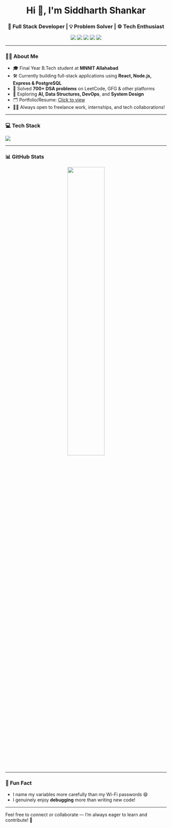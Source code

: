 <h1 align="center">Hi 👋, I'm Siddharth Shankar</h1>
<h3 align="center">🚀 Full Stack Developer | 💡 Problem Solver | ⚙️ Tech Enthusiast</h3>

<p align="center">
  <a href="mailto:siddharthshankar2603@gmail.com"><img src="https://img.shields.io/badge/Email-D14836?style=for-the-badge&logo=gmail&logoColor=white"/></a>
  <a href="https://www.linkedin.com/in/siddharth26a" target="_blank"><img src="https://img.shields.io/badge/LinkedIn-0077B5?style=for-the-badge&logo=linkedin&logoColor=white"/></a>
  <a href="https://twitter.com/siddharth367568" target="_blank"><img src="https://img.shields.io/badge/Twitter-1DA1F2?style=for-the-badge&logo=twitter&logoColor=white"/></a>
  <a href="https://www.leetcode.com/gyrozepp3li" target="_blank"><img src="https://img.shields.io/badge/LeetCode-FFA116?style=for-the-badge&logo=leetcode&logoColor=black"/></a>
  <a href="https://auth.geeksforgeeks.org/user/geekin6" target="_blank"><img src="https://img.shields.io/badge/GeeksforGeeks-0F9D58?style=for-the-badge&logo=geeksforgeeks&logoColor=white"/></a>
</p>

---

### 🙋‍♂️ About Me
- 🎓 Final Year B.Tech student at **MNNIT Allahabad**
- 🛠️ Currently building full-stack applications using **React, Node.js, Express & PostgreSQL**
- 🧠 Solved **700+ DSA problems** on LeetCode, GFG & other platforms
- 🔭 Exploring **AI, Data Structures, DevOps**, and **System Design**
- 🗂️ Portfolio/Resume: [Click to view](https://drive.google.com/file/d/1hNGrntJ8ybQLWxToOlt1ukGU70oF72LW/view?usp=drivesdk)
- 🧑‍💻 Always open to freelance work, internships, and tech collaborations!

---

### 💻 Tech Stack
<p align="left">
  <img src="https://skillicons.dev/icons?i=cpp,js,ts,html,css,react,nodejs,express,mongodb,postgres,mysql,firebase,git,github,bootstrap,vscode" />
</p>

---

### 📊 GitHub Stats

<p align="center">
  <img src="https://github-readme-stats.vercel.app/api/top-langs/?username=code26a&layout=compact&theme=react&hide_border=true" width="48%" />
</p>

---

### 🧠 Fun Fact
- I name my variables more carefully than my Wi-Fi passwords 😄  
- I genuinely enjoy **debugging** more than writing new code!

---

Feel free to connect or collaborate — I’m always eager to learn and contribute! 🚀
